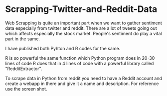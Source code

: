 # Scrapping-Twitter-and-Reddit-Data

Web Scrapping is quite an important part when we want to gather sentiment data especially from twitter and reddit.
There are a lot of tweets going out which affects especially the stock market. People's sentiment do play a vital part in the same.

I have published both Pyhton and R codes for the same.

R is so powerful the same function which Python program does in 20-30 lines of code R does that in 4 lines of code with a powerful library called "RedditExtractor".

To scrape data in Python from reddit you need to have a Reddit account and create a webapp in there and give it a name and description.
For reference use the screen shot.
